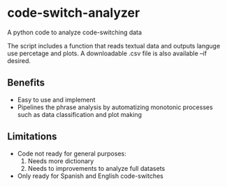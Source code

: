 # code-switch-analyzer
A python code to analyze code-switching data

The script includes a function that reads textual data and outputs languge use percetage and plots. 
A downloadable .csv file is also available –if desired.

Benefits
-----------
- Easy to use and implement
- Pipelines the phrase analysis by automatizing monotonic processes such as data classification and plot making

Limitations
-----------
- Code not ready for general purposes:
  1. Needs more dictionary
  2. Needs to improvements to analyze full datasets
- Only ready for Spanish and English code-switches
